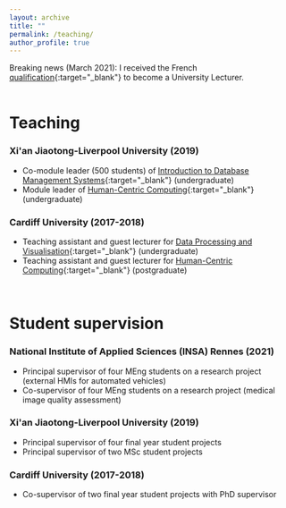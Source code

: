 ```yaml
---
layout: archive
title: ""
permalink: /teaching/
author_profile: true
---
```


Breaking news (March 2021): I received the French [qualification](https://www.galaxie.enseignementsup-recherche.gouv.fr/ensup/CNU_qualification.htm){:target="_blank"} to become a University Lecturer.
<br />
<br />

Teaching
=====

### Xi'an Jiaotong-Liverpool University (2019) <br />
* Co-module leader (500 students) of [Introduction to Database Management Systems](http://modules.xjtlu.edu.cn/mod?mod_code=CPT103){:target="_blank"} (undergraduate)
* Module leader of [Human-Centric Computing](http://modules.xjtlu.edu.cn/MOD_CAT.aspx?mod_code=CSE214){:target="_blank"} (undergraduate)

### Cardiff University (2017-2018) <br />
* Teaching assistant and guest lecturer for [Data Processing and Visualisation](https://data.cardiff.ac.uk/legacy/grails/module/CM2105/18A.html){:target="_blank"} (undergraduate)
* Teaching assistant and guest lecturer for [Human-Centric Computing](https://data.cardiff.ac.uk/legacy/grails/module/CMT206/20A.html){:target="_blank"} (postgraduate) <br />
<br />

Student supervision
=====

### National Institute of Applied Sciences (INSA) Rennes (2021) <br />
* Principal supervisor of four MEng students on a research project (external HMIs for automated vehicles)
* Co-supervisor of four MEng students on a research project (medical image quality assessment)

### Xi'an Jiaotong-Liverpool University (2019) <br />
* Principal supervisor of four final year student projects
* Principal supervisor of two MSc student projects

### Cardiff University (2017-2018) <br />
* Co-supervisor of two final year student projects with PhD supervisor
